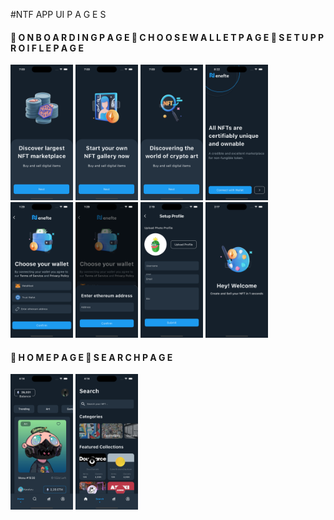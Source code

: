 #NTF APP UI 
P A G E S
<h4>📱 O N B O A R D I N G  P A G E  📱 C H O O S E W A L L E T P A G E 📱 S E T U P P R O I F L E P A G E  </h4>

<div class="image-row">
  <img src="screenshot/Simulator Screenshot - iPhone 15 Pro - 2024-05-20 at 19.00.07.png" width="100" />
  <img src="screenshot/Simulator Screenshot - iPhone 15 Pro - 2024-05-20 at 19.00.09.png" width="100" />
  <img src="screenshot/Simulator Screenshot - iPhone 15 Pro - 2024-05-20 at 19.00.12.png" width="100" />
  <img src="screenshot/Simulator Screenshot - iPhone 15 Pro - 2024-05-20 at 20.22.23.png" width="100" />
    <img src="screenshot/Simulator Screenshot - iPhone 15 - 2024-05-23 at 13.29.38.png" width="100" />
  <img src="screenshot/Simulator Screenshot - iPhone 15 - 2024-05-23 at 13.29.41.png" width="100" />
    <img src="screenshot/Simulator Screenshot - iPhone 15 - 2024-05-23 at 14.19.01.png" width="100" />
  <img src="screenshot/simulator_screenshot_97EE55D3-8ED3-42C8-9D38-B4367D37A515.png" width="100" />
</div>
<div>
<h4>📱 H O M E P A G E 📱 S E A R C H P A G E  </h4>
</div>
<div class="image-row">
   <img src="screenshot/Simulator Screenshot - iPhone 15 - 2024-05-24 at 16.14.53.png" width="100" />
  <img src="screenshot/Simulator Screenshot - iPhone 15 - 2024-05-24 at 16.14.55.png" width="100" />
</div>
<div>

